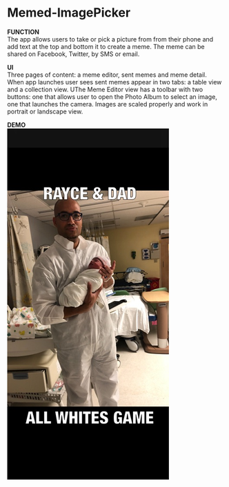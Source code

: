 # Memed-ImagePicker

**FUNCTION**<br/>
The app allows users to take or pick a picture from from their phone and add text at the top and bottom it to create a meme.
The meme can be shared on Facebook, Twitter, by SMS or email. 

**UI**<br/>
Three pages of content: a meme editor, sent memes and meme detail. When app launches user sees sent memes appear in two tabs: 
a table view and a collection view. UThe Meme Editor view has a toolbar with two buttons: one that allows user to open the 
Photo Album to select an image, one that launches the camera. Images are scaled properly and work in portrait or landscape 
view.

**DEMO**<br/>
![Sample Meme](Image-1.jpg)
